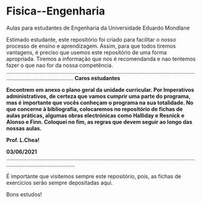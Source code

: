 # Fisica--Engenharia
Aulas para estudantes de Engenharia da Universidade Eduardo Mondlane

Estimado estudante, este repositório foi criado para facilitar o nosso processo de ensino e aprendizagem. Assim, para que todos tiremos vantagens, é preciso que usemos este repositório de uma forma apropriada. Tiremos a informação que nos é recomendanda e nao tentemos fazer o que nao for da nossa competência.
........................................................................................................................................................................
**Caros estudantes**

**Encontrem em anexo o plano geral da unidade curricular. Por Imperativos administrativos, de certeza que vamos cumprir uma parte do programa, mas é importante que vocês conheçam o programa na sua totalidade.
No que concerne à bibliografia, colocaremos no repositório de fichas de aulas práticas, algumas obras electrónicas como    Halliday e Resnick e Alonso e Finn.
Coloquei no fim, as regras que devem seguir ao longo das nossas aulas.**

**Prof. L.Chea!**

**03/06/2021**
.........................................................................................................................................................................

É importante que visitemos sempre este repositório, pois,  as fichas de exercícios serão sempre depositadas aqui.


Bons estudos!
